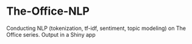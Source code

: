 # The-Office-NLP
Conducting NLP (tokenization, tf-idf, sentiment, topic modeling) on The Office series. Output in a Shiny app
